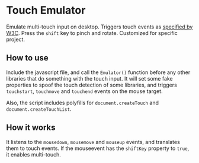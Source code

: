 Touch Emulator
========

Emulate multi-touch input on desktop. Triggers touch events as
[specified by W3C](http://www.w3.org/TR/touch-events). Press the `shift` key to pinch and rotate. Customized for specific project.


## How to use
Include the javascript file, and call the `Emulator()` function before any other libraries that do something with the 
touch input. It will set some fake properties to spoof the touch detection of some libraries, and triggers `touchstart`, `touchmove` and `touchend` events on the mouse target.

Also, the script includes polyfills for `document.createTouch` and `document.createTouchList`.

## How it works
It listens to the `mousedown`, `mousemove` and `mouseup` events, and translates them to touch events. If the mouseevent
has the `shiftKey` property to `true`, it enables multi-touch. 